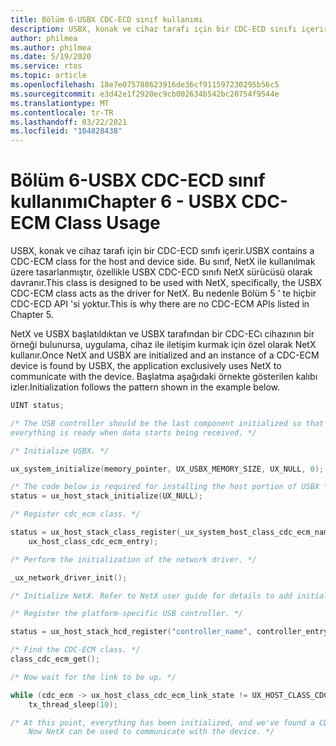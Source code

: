```yaml
---
title: Bölüm 6-USBX CDC-ECD sınıf kullanımı
description: USBX, konak ve cihaz tarafı için bir CDC-ECD sınıfı içerir. Bu sınıf, NetX ile kullanılmak üzere tasarlanmıştır, özellikle USBX CDC-ECD sınıfı NetX sürücüsü olarak davranır. Bu nedenle Bölüm 5 ' te hiçbir CDC-ECD API 'si yoktur.
author: philmea
ms.author: philmea
ms.date: 5/19/2020
ms.service: rtos
ms.topic: article
ms.openlocfilehash: 18e7e075788623916de36cf911597230295b56c5
ms.sourcegitcommit: e3d42e1f2920ec9cb002634b542bc20754f9544e
ms.translationtype: MT
ms.contentlocale: tr-TR
ms.lasthandoff: 03/22/2021
ms.locfileid: "104828438"
---
```

# <a name="chapter-6---usbx-cdc-ecm-class-usage"></a><span data-ttu-id="79aa2-105">Bölüm 6-USBX CDC-ECD sınıf kullanımı</span><span class="sxs-lookup"><span data-stu-id="79aa2-105">Chapter 6 - USBX CDC-ECM Class Usage</span></span>

<span data-ttu-id="79aa2-106">USBX, konak ve cihaz tarafı için bir CDC-ECD sınıfı içerir.</span><span class="sxs-lookup"><span data-stu-id="79aa2-106">USBX contains a CDC-ECM class for the host and device side.</span></span> <span data-ttu-id="79aa2-107">Bu sınıf, NetX ile kullanılmak üzere tasarlanmıştır, özellikle USBX CDC-ECD sınıfı NetX sürücüsü olarak davranır.</span><span class="sxs-lookup"><span data-stu-id="79aa2-107">This class is designed to be used with NetX, specifically, the USBX CDC-ECM class acts as the driver for NetX.</span></span> <span data-ttu-id="79aa2-108">Bu nedenle Bölüm 5 ' te hiçbir CDC-ECD API 'si yoktur.</span><span class="sxs-lookup"><span data-stu-id="79aa2-108">This is why there are no CDC-ECM APIs listed in Chapter 5.</span></span>

<span data-ttu-id="79aa2-109">NetX ve USBX başlatıldıktan ve USBX tarafından bir CDC-ECı cihazının bir örneği bulunursa, uygulama, cihaz ile iletişim kurmak için özel olarak NetX kullanır.</span><span class="sxs-lookup"><span data-stu-id="79aa2-109">Once NetX and USBX are initialized and an instance of a CDC-ECM device is found by USBX, the application exclusively uses NetX to communicate with the device.</span></span> <span data-ttu-id="79aa2-110">Başlatma aşağıdaki örnekte gösterilen kalıbı izler.</span><span class="sxs-lookup"><span data-stu-id="79aa2-110">Initialization follows the pattern shown in the example below.</span></span>

```c
UINT status;

/* The USB controller should be the last component initialized so that
everything is ready when data starts being received. */

/* Initialize USBX. */

ux_system_initialize(memory_pointer, UX_USBX_MEMORY_SIZE, UX_NULL, 0);

/* The code below is required for installing the host portion of USBX */
status = ux_host_stack_initialize(UX_NULL);

/* Register cdc_ecm class. */

status = ux_host_stack_class_register(_ux_system_host_class_cdc_ecm_name,
    ux_host_class_cdc_ecm_entry);

/* Perform the initialization of the network driver. */

_ux_network_driver_init();

/* Initialize NetX. Refer to NetX user guide for details to add initialization code. */

/* Register the platform-specific USB controller. */

status = ux_host_stack_hcd_register("controller_name", controller_entry, param1, param2);

/* Find the CDC-ECM class. */
class_cdc_ecm_get();

/* Now wait for the link to be up. */

while (cdc_ecm -> ux_host_class_cdc_ecm_link_state != UX_HOST_CLASS_CDC_ECM_LINK_STATE_UP)
    tx_thread_sleep(10);

/* At this point, everything has been initialized, and we've found a CDC-ECM device.
    Now NetX can be used to communicate with the device. */
```
